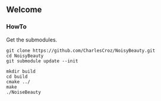 ## Welcome

### HowTo

Get the submodules.

```
git clone https://github.com/CharlesCroz/NoisyBeauty.git
cd NoisyBeauty
git submodule update --init
```

```
mkdir build
cd build
cmake ../
make
./NoiseBeauty
```


